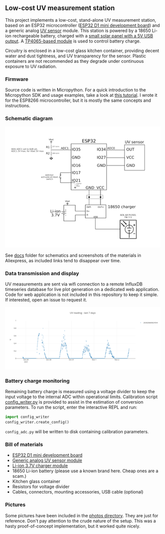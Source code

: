 ## Low-cost UV measurement station
This project implements a low-cost, stand-alone UV measurement station, based on an ESP32 microcontroller ([ESP32 D1 mini development board](https://www.aliexpress.com/item/4000650306925.html)) and a generic
analog [UV sensor](https://www.aliexpress.com/item/4000086056238.html) module. This station is powered by a 18650 Li-ion rechargeable battery, charged with a [small solar panel with a 5V USB output](https://www.aliexpress.com/item/1005001525456183.html). A [TP4065-based module](https://www.aliexpress.com/item/4000003923213.html) is used to control battery charge.  

Circuitry is enclosed in a low-cost glass kitchen container, providing decent water and dust tightness, and UV transparency for the sensor. Plastic containers are not recommended as they degrade under continuous exposure to UV radiation.   

### Firmware
Source code is written in Micropython. For a quick introduction to the Micropython SDK and usage examples, take a look at [this tutorial](https://github.com/bandaangosta/tutorial-wemos-esp8266). I wrote it for the ESP8266 microcontroller, but it is mostly the same concepts and instructions.

### Schematic diagram
![schematic diagram](docs/uv_sensor.png)

See [docs](docs/) folder for schematics and screenshots of the materials in Aliexpress, as included links tend to disappear over time.

### Data transmission and display
UV measurements are sent via wifi connection to a remote InfluxDB timeseries database for live plot generation on a dedicated web application. Code for web application is not included in this repository to keep it simple. If interested, open an issue to request it.

![7 day plot of uv readings](docs/newplot.png)

### Battery charge monitoring

Remaining battery charge is measured using a voltage divider to keep the input voltage to the internal ADC within operational limits. Calibration script [config_writer.py](src/station_uv/config_writer.py) is provided to assist in the estimation of conversion parameters. To run the script, enter the interactive REPL and run:

```python
import config_writer
config_writer.create_config()
```

`config_adc.py` will be written to disk containing calibration parameters.

### Bill of materials

* [ESP32 D1 mini development board](https://www.aliexpress.com/item/4000650306925.html) 
* [Generic analog UV sensor module](https://www.aliexpress.com/item/4000086056238.html) 
* [Li-ion 3.7V charger module](https://www.aliexpress.com/item/4000003923213.html) 
* 18650 Li-ion battery (please use a known brand here. Cheap ones are a scam.) 
* Kitchen glass container 
* Resistors for voltage divider
* Cables, connectors, mounting accessories, USB cable (optional)

### Pictures

Some pictures have been included in the [photos directory](docs/photos/). They are just for reference. Don't pay attention to the crude nature of the setup. This was a hasty proof-of-concept implementation, but it worked quite nicely. 
